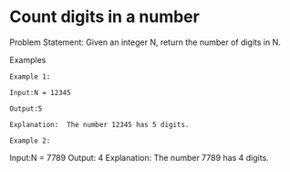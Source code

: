 # Count digits in a number
Problem Statement: Given an integer N, return the number of digits in N.

Examples

`Example 1:`

`Input:N = 12345`

`Output:5`

`Explanation:  The number 12345 has 5 digits.`

`Example 2:`

Input:N = 7789
Output: 4
Explanation: The number 7789 has 4 digits.
